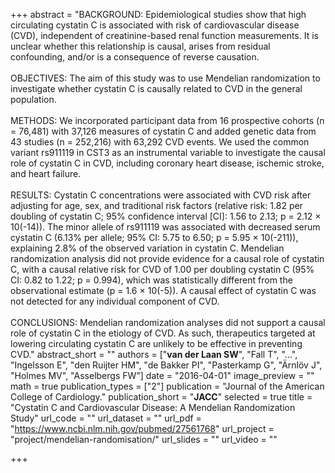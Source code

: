 +++
abstract = "BACKGROUND: Epidemiological studies show that high circulating cystatin C is associated with risk of cardiovascular disease (CVD), independent of creatinine-based renal function measurements. It is unclear whether this relationship is causal, arises from residual confounding, and/or is a consequence of reverse causation. </br></br>OBJECTIVES: The aim of this study was to use Mendelian randomization to investigate whether cystatin C is causally related to CVD in the general population.</br></br>METHODS: We incorporated participant data from 16 prospective cohorts (n = 76,481) with 37,126 measures of cystatin C and added genetic data from 43 studies (n = 252,216) with 63,292 CVD events. We used the common variant rs911119 in CST3 as an instrumental variable to investigate the causal role of cystatin C in CVD, including coronary heart disease, ischemic stroke, and heart failure.</br></br>RESULTS: Cystatin C concentrations were associated with CVD risk after adjusting for age, sex, and traditional risk factors (relative risk: 1.82 per doubling of cystatin C; 95% confidence interval [CI]: 1.56 to 2.13; p = 2.12 × 10(-14)). The minor allele of rs911119 was associated with decreased serum cystatin C (6.13% per allele; 95% CI: 5.75 to 6.50; p = 5.95 × 10(-211)), explaining 2.8% of the observed variation in cystatin C. Mendelian randomization analysis did not provide evidence for a causal role of cystatin C, with a causal relative risk for CVD of 1.00 per doubling cystatin C (95% CI: 0.82 to 1.22; p = 0.994), which was statistically different from the observational estimate (p = 1.6 × 10(-5)). A causal effect of cystatin C was not detected for any individual component of CVD.</br></br>CONCLUSIONS: Mendelian randomization analyses did not support a causal role of cystatin C in the etiology of CVD. As such, therapeutics targeted at lowering circulating cystatin C are unlikely to be effective in preventing CVD."
abstract_short = ""
authors = ["**van der Laan SW**", "Fall T", "...", "Ingelsson E", "den Ruijter HM", "de Bakker PI", "Pasterkamp G", "Ärnlöv J", "Holmes MV", "Asselbergs FW"]
date = "2016-04-01"
image_preview = ""
math = true
publication_types = ["2"]
publication = "Journal of the American College of Cardiology."
publication_short = "**JACC**"
selected = true
title = "Cystatin C and Cardiovascular Disease: A Mendelian Randomization Study"
url_code = ""
url_dataset = ""
url_pdf = "https://www.ncbi.nlm.nih.gov/pubmed/27561768"
url_project = "project/mendelian-randomisation/"
url_slides = ""
url_video = ""

+++

